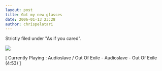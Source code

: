 ```yaml
---
layout: post
title: Got my new glasses
date: 2006-01-13 23:28
author: chrispelatari
---
```


<p>Strictly filed under "As if you cared".</p>
<p><img src="http://www.chrisfrazier.net/images/new_glasses.png" /></p>
<p class="media">[ Currently Playing : Audioslave / Out Of Exile - Audioslave - 
Out Of Exile (4:53) ]</p>
